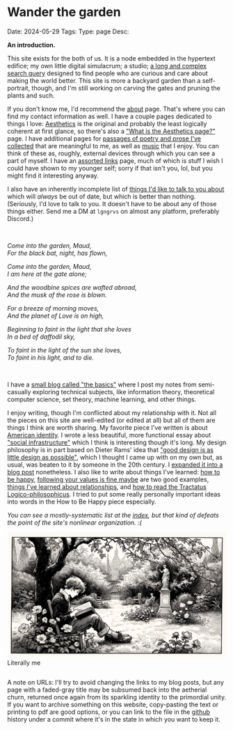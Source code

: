 # Wander the garden
Date: 2024-05-29
Tags: 
Type: page
Desc: 

**An introduction.** 

This site exists for the both of us. It is a node embedded in the hypertext edifice; my own little digital simulacrum; a studio; [a long and complex search query](https://www.henrikkarlsson.xyz/p/search-query) designed to find people who are curious and care about making the world better. This site is more a backyard garden than a self-portrait, though, and I'm still working on carving the gates and pruning the plants and such. 

If you don't know me, I'd recommend the [about](about) page. That's where you can find my contact information as well. I have a couple pages dedicated to things I love: [Aesthetics](aesthetics) is the original and probably the least logically coherent at first glance, so there's also a ["What is the Aesthetics page?"](aesthetics-what) page. I have additional pages for [passages of poetry and prose I've collected](passages) that are meaningful to me, as well as [music](music) that I enjoy. You can think of these as, roughly, external devices through which you can see a part of myself. I have an [assorted links](links) page, much of which is stuff I wish I could have shown to my younger self; sorry if that isn't you, lol, but you might find it interesting anyway.

I also have an inherently incomplete list of [things I'd like to talk to you about](conversation-topics) which will *always* be out of date, but which is better than nothing. (Seriously, I'd love to talk to you. It doesn't have to be about any of those things either. Send me a DM at `lgngrvs` on almost any platform, preferably Discord.)

<br class="desktop-only">
<div id="wander-poem">
<p><em>Come into the garden, Maud,</em><br>
<em>For the black bat, night, has flown,</em>  </p>
<p><em>Come into the garden, Maud,</em><br>
<em>I am here at the gate alone;</em>  </p>
<p><em>And the woodbine spices are wafted abroad,</em><br>
<em>And the musk of the rose is blown.</em>  </p>
<p><em>For a breeze of morning moves,</em><br>
<em>And the planet of Love is on high,</em>  </p>
<p><em>Beginning to faint in the light that she loves</em><br>
<em>In a bed of daffodil sky,</em>  </p>
<p><em>To faint in the light of the sun she loves,</em><br>
<em>To faint in his light, and to die.</em></p>
</div>
<br>

I have a [small blog called "the basics"](https://technical.logangraves.com/) where I post my notes from semi-casually exploring technical subjects, like information theory, theoretical computer science, set theory, machine learning, and other things. 

I enjoy writing, though I'm conflicted about my relationship with it. Not all the pieces on this site are well-edited (or edited at all) but all of them are things I think are worth sharing. My favorite piece I've written is about [American identity](july-4). I wrote a less beautiful, more functional essay about ["social infrastructure"](social-infrastructure) which I think is interesting though it's long. My design philosophy is in part based on Dieter Rams' idea that ["good design is as little design as possible"](https://en.wikipedia.org/wiki/Dieter_Rams#Ten_Principles_of_Good_design), which I thought I came up with on my own but, as usual, was beaten to it by someone in the 20th century. I [expanded it into a blog post](less-design) nonetheless. I also like to write about things I've learned: [how to be happy](how-to-be-happy), [following your values is fine maybe](everything-is-good) are two good examples, [things I've learned about relationships](relationships), and [how to read the Tractatus Logico-philosophicus](tractatus). I tried to put some really personally important ideas into words in the How to Be Happy piece especially.

*You can see a mostly-systematic list at the [index](/index), but that kind of defeats the point of the site's nonlinear organization. :(*


<img class="page-img" src="static/images/wander.webp">
<p class="center" style="position: relative; top: -1em;">Literally me</p>

A note on URLs: I'll try to avoid changing the links to my blog posts, but any page with a faded-gray title may be subsumed back into the aetherial churn, returned once again from its sparkling identity to the primordial unity. If you want to archive something on this website, copy-pasting the text or printing to pdf are good options, or you can link to the file in the [github](https://github.com/lgngrvs/logangraves.com) history under a commit where it's in the state in which you want to keep it.